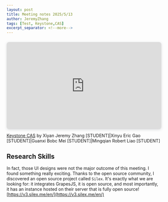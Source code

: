 ```yaml
---
layout: post
title: Meeting notes 2025/5/13
author: JeremyZhang
tags: [Test, Keystone,CAS]
excerpt_separator: <!--more-->
---
```


<div style="position: relative; width: 100%; height: 0; padding-top: 56.2225%;
 padding-bottom: 0; box-shadow: 0 2px 8px 0 rgba(63,69,81,0.16); margin-top: 1.6em; margin-bottom: 0.9em; overflow: hidden;
 border-radius: 8px; will-change: transform;">
  <iframe loading="lazy" style="position: absolute; width: 100%; height: 100%; top: 0; left: 0; border: none; padding: 0;margin: 0;"
    src="https:&#x2F;&#x2F;www.canva.cn&#x2F;design&#x2F;DAGH_1dz6ew&#x2F;Eh-DCMUpmw7CIwFJq87dyg&#x2F;view?embed" allowfullscreen="allowfullscreen" allow="fullscreen">
  </iframe>
</div>
<a href="https:&#x2F;&#x2F;www.canva.cn&#x2F;design&#x2F;DAGH_1dz6ew&#x2F;Eh-DCMUpmw7CIwFJq87dyg&#x2F;view?utm_content=DAGH_1dz6ew&amp;utm_campaign=designshare&amp;utm_medium=embeds&amp;utm_source=link" target="_blank" rel="noopener">Keystone CAS</a> by Xiyan Jeremy Zhang [STUDENT]|Xinyu Eric Gao [STUDENT]|Guanxi Bobc Mei [STUDENT]|Mingqian Robert Liao [STUDENT]


## Research Skills

In fact, those UI designs were not the major outcome of this meeting. I found something really exciting. Thanks to the open source community, I discovered an open source project called `Silex`. It's exactly what we are looking for: it integrates GrapesJS, it is open source, and most importantly, it has an instance hosted on their server that is fully open source! [https://v3.silex.me/en/](https://v3.silex.me/en/)